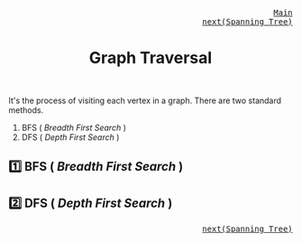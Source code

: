 <p align="right">
<kbd>
<a href="https://github.com/Sid-WC121/DSA" >Main</a><br>
</kbd>
<kbd>
<a href="https://github.com/Sid-WC121/DSA/blob/main/graph/spanning-tree/SPANNING-TREE.md" >next(Spanning Tree)</a>
</kbd>
</p>
<h1 align="center">Graph Traversal</h1>
<br>

<p align="auto"> It's the process of visiting each vertex in a graph. There are two standard methods.</p>

1. BFS ( *Breadth First Search* )
2. DFS ( *Depth First Search* )

## :one: BFS ( *Breadth First Search* )
## :two: DFS ( *Depth First Search* )

<p align="right">
<kbd>
<a href="https://github.com/Sid-WC121/DSA/blob/main/graph/spanning-tree/SPANNING-TREE.md" >next(Spanning Tree)</a>
</kbd>
</p>
